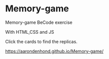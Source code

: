 # Memory-game
Memory-game BeCode exercise

With HTML,CSS and JS

Click the cards to find the replicas.

https://aarondenhond.github.io/Memory-game/
